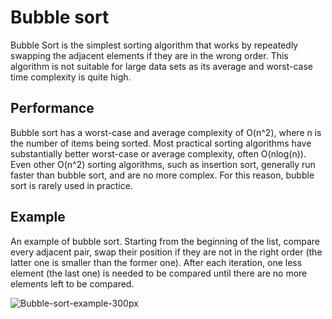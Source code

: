 # Bubble sort
Bubble Sort is the simplest sorting algorithm that works by repeatedly swapping the adjacent elements if they are in the wrong order. This algorithm is not suitable for large data sets as its average and worst-case time complexity is quite high.

## Performance

Bubble sort has a worst-case and average complexity of O(n^2), where n is the number of items being sorted. Most practical sorting algorithms have substantially better worst-case or average complexity, often O(nlog(n)). Even other O(n^2) sorting algorithms, such as insertion sort, generally run faster than bubble sort, and are no more complex. For this reason, bubble sort is rarely used in practice.

## Example 

An example of bubble sort. Starting from the beginning of the list, compare every adjacent pair, swap their position if they are not in the right order (the latter one is smaller than the former one). After each iteration, one less element (the last one) is needed to be compared until there are no more elements left to be compared.

![Bubble-sort-example-300px](https://user-images.githubusercontent.com/90376899/212403468-a37cce8b-b271-480f-97f0-4d71e8ad58e5.gif)
